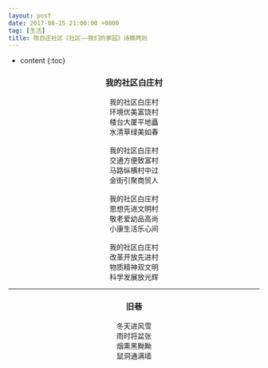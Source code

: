 ```yaml
---
layout: post
date: 2017-08-15 21:00:00 +0800
tag: [生活]
title: 陈白庄社区《社区——我们的家园》诗摘两则
---
```


* content
{:toc}


### <center>我的社区白庄村</center>
<center>
我的社区白庄村<br>
环境优美富饶村<br>
楼台大厦平地矗<br>
水清草绿美如春<br>
<br>
我的社区白庄村<br>
交通方便致富村<br>
马路纵横村中过<br>
金街引聚商贸人<br>
<br>
我的社区白庄村<br>
思想先进文明村<br>
敬老爱幼品高尚<br>
小康生活乐心间<br>
<br>
我的社区白庄村<br>
改革开放先进村<br>
物质精神双文明<br>
科学发展放光辉<br>
</center>

***

### <center>旧巷</center>
<center>
冬天进风雪<br>
雨时将盆张<br>
烟熏黑黝黝<br>
鼠洞通满墙<br>

</center>
